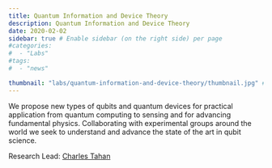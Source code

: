 ```yaml
---
title: Quantum Information and Device Theory
description: Quantum Information and Device Theory
date: 2020-02-02
sidebar: true # Enable sidebar (on the right side) per page
#categories:
#  - "Labs"
#tags:
#  - "news"

thumbnail: "labs/quantum-information-and-device-theory/thumbnail.jpg" # Thumbnail image
---
```

We propose new types of qubits and quantum devices for practical application from quantum computing to sensing and for advancing fundamental physics. Collaborating with experimental groups around the world we seek to understand and advance the state of the art in qubit science.

Research Lead: [Charles Tahan](http://research.tahan.com/)

